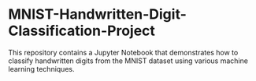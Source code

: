 # MNIST-Handwritten-Digit-Classification-Project
This repository contains a Jupyter Notebook that demonstrates how to classify handwritten digits from the MNIST dataset using various machine learning techniques.
